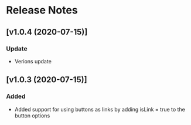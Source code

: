 # Release Notes

## [v1.0.4 (2020-07-15)]

### Update
- Verions update


## [v1.0.3 (2020-07-15)]

### Added
- Added support for using buttons as links by adding isLink = true to the button options
